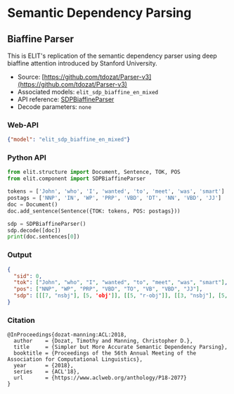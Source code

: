 # Semantic Dependency Parsing

## Biaffine Parser

This is ELIT's replication of the semantic dependency parser using deep biaffine attention introduced by Stanford University.

* Source: [https://github.com/tdozat/Parser-v3](https://github.com/tdozat/Parser-v3)
* Associated models: `elit_sdp_biaffine_en_mixed`
* API reference: [SDPBiaffineParser](../documentation/apidocs.html#elit.component.sem.sdp_parser.SDPBiaffineParser)
* Decode parameters: `none`

### Web-API

```json
{"model": "elit_sdp_biaffine_en_mixed"}
```

### Python API

```python
from elit.structure import Document, Sentence, TOK, POS
from elit.component import SDPBiaffineParser

tokens = ['John', 'who', 'I', 'wanted', 'to', 'meet', 'was', 'smart']
postags = ['NNP', 'IN', 'WP', 'PRP', 'VBD', 'DT', 'NN', 'VBD', 'JJ'] 
doc = Document()
doc.add_sentence(Sentence({TOK: tokens, POS: postags}))

sdp = SDPBiaffineParser()
sdp.decode([doc])
print(doc.sentences[0])
```

### Output

```json
{
  "sid": 0,
  "tok": ["John", "who", "I", "wanted", "to", "meet", "was", "smart"],
  "pos": ["NNP", "WP", "PRP", "VBD", "TO", "VB", "VBD", "JJ"],
  "sdp": [[[7, "nsbj"], [5, 'obj']], [[5, "r-obj"]], [[3, "nsbj"], [5, "nsbj"]], [[0, "relcl"]], [[5, "aux"]], [[3, "comp"]], [[7, "cop"]], [[-1, "root"]]]
}
```

### Citation

```text
@InProceedings{dozat-manning:ACL:2018,
  author    = {Dozat, Timothy and Manning, Christopher D.},
  title     = {Simpler but More Accurate Semantic Dependency Parsing},
  booktitle = {Proceedings of the 56th Annual Meeting of the Association for Computational Linguistics},
  year      = {2018},
  series    = {ACL'18},
  url       = {https://www.aclweb.org/anthology/P18-2077}
}
```
